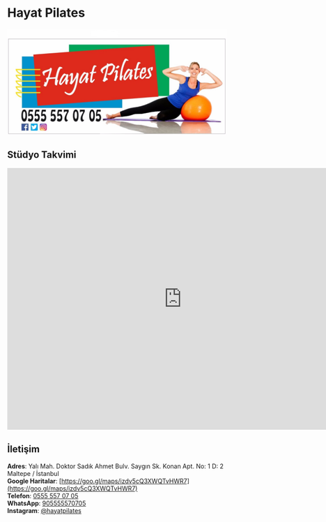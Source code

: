 # Hayat Pilates

![](logo.jpg)

## Stüdyo Takvimi

<iframe src="https://calendar.google.com/calendar/embed?src=hayatpilates%40gmail.com&ctz=Europe%2FIstanbul" style="border: 0" width="800" height="600" frameborder="0" scrolling="no"></iframe>

## İletişim

**Adres**: Yalı Mah. Doktor Sadık Ahmet Bulv. Saygın Sk. Konan Apt. No: 1 D: 2 Maltepe / İstanbul<br />
**Google Haritalar**: [https://goo.gl/maps/izdv5cQ3XWQTvHWR7](https://goo.gl/maps/izdv5cQ3XWQTvHWR7)<br />
**Telefon**: [0555 557 07 05](tel:905555770705)<br />
**WhatsApp**: [905555570705](https://wa.me/905555570705)<br />
**Instagram**: [@hayatpilates](https://www.instagram.com/hayatpilates/)
